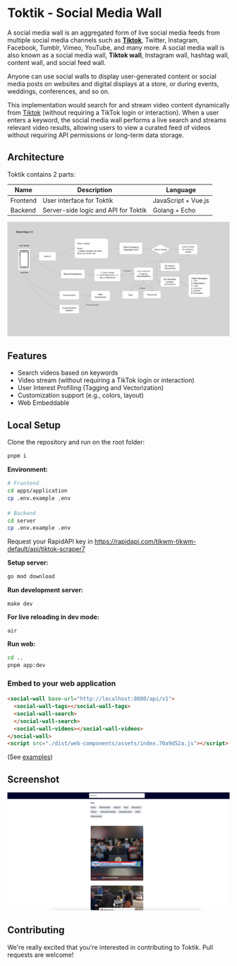 # Toktik - Social Media Wall
A social media wall is an aggregated form of live social media feeds from multiple social media channels such as [**Tiktok**](https://www.tiktok.com), Twitter, Instagram, Facebook, Tumblr, Vimeo, YouTube, and many more. A social media wall is also known as a social media wall, **Tiktok wall**, Instagram wall, hashtag wall, content wall, and social feed wall.

Anyone can use social walls to display user-generated content or social media posts on websites and digital displays at a store, or during events, weddings, conferences, and so on.

This implementation would search for and stream video content dynamically from [Tiktok](https://www.tiktok.com) (without requiring a TikTok login or interaction). When a user enters a keyword, the social media wall performs a live search and streams relevant video results, allowing users to view a curated feed of videos without requiring API permissions or long-term data storage.

## Architecture
Toktik contains 2 parts:

| **Name**       | **Description**                      | **Language**                          |
|----------------|--------------------------------------|---------------------------------------|
| Frontend       | User interface for Toktik            | JavaScript + Vue.js                   |
| Backend        | Server-side logic and API for Toktik | Golang + Echo                         |

![Diagram](/public/diagram.png "mind map v1")

## Features
- Search videos based on keywords 
- Video stream (without requiring a TikTok login or interaction)
- User Interest Profiling (Tagging and Vectorization)
- Customization support (e.g., colors, layout)
- Web Embeddable

## Local Setup

Clone the repository and run on the root folder:
```bash
pnpm i
```

**Environment:**

```bash
# Frontend 
cd apps/application
cp .env.example .env

# Backend
cd server
cp .env.example .env
```

Request your RapidAPI key in https://rapidapi.com/tikwm-tikwm-default/api/tiktok-scraper7

**Setup server:**
```bash
go mod download
```

**Run development server:**
```
make dev
```

**For live reloading in dev mode:**
```
air
```

**Run web:**
```bash
cd ..
pnpm app:dev
```

### Embed to your web application
```html
<social-wall base-url="http://localhost:8080/api/v1">
  <social-wall-tags></social-wall-tags>
  <social-wall-search>
  </social-wall-search>
  <social-wall-videos></social-wall-videos>
</social-wall>
<script src="./dist/web-components/assets/index.70a9d52a.js"></script>
```

(See [examples](/examples)) 

## Screenshot

![Demo](/public/demo.png "demo v1")

## Contributing
We're really excited that you're interested in contributing to Toktik. Pull requests are welcome!
